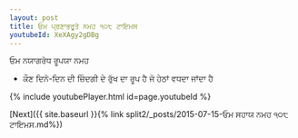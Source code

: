 ```yaml
---
layout: post
title: ਓਮ ਪ੍ਰਣਾਭਰੂਤੇ ਨਮਹ ੧੦੮ ਟਾਇਮਸ
youtubeId: XeXAgy2gDBg
---
```

 
 
 ਓਮ ਨਯਾਗਰੋਧ ਰੂਪਯਾ ਨਮਹ  
 
 -  ਕੌਣ ਦਿਨੋ-ਦਿਨ ਦੀ ਜ਼ਿੰਦਗੀ ਦੇ ਰੁੱਖ ਦਾ ਰੂਪ ਹੈ ਜੋ ਹੇਠਾਂ ਵਧਦਾ ਜਾਂਦਾ ਹੈ 
 
  
 
  
 
 
 
 
 
 


{% include youtubePlayer.html id=page.youtubeId %}
 
[Next]({{ site.baseurl }}{% link  split2/_posts/2015-07-15-ਓਮ ਸਹਾਯ ਨਮਹ ੧੦੮ ਟਾਇਮਸ.md%})
 
